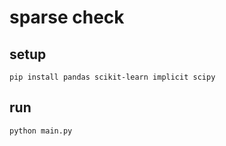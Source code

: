 # sparse check

## setup

```shell
pip install pandas scikit-learn implicit scipy
```

## run

```shell
python main.py
```
